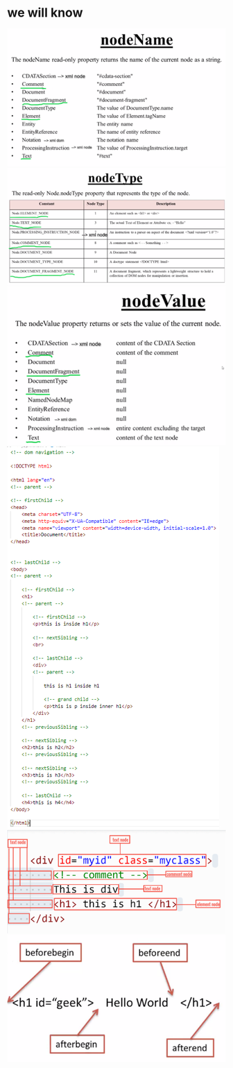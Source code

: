 # we will know

![node name](..\node_name.png "node name values") ![node type](..\node_type.png "node type values") ![node value](..\node_value.png "node values") ![dom navigation](..\dom_navigation.png "node relationship") ![nodes](..\nodes.png "node names") ![adjacent](..\adjacent_position.png "adjacent position")